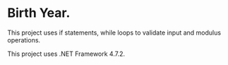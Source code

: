 # Birth Year.
This project uses if statements, while loops to validate input and modulus operations.

This project uses .NET Framework 4.7.2.
